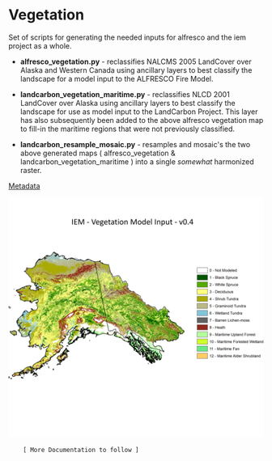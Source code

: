 # Vegetation

Set of scripts for generating the needed inputs for alfresco and the iem 
project as a whole.  

- **alfresco_vegetation.py** - reclassifies NALCMS 2005 LandCover over Alaska and Western Canada using ancillary layers to best classify the landscape for a model input to the ALFRESCO Fire Model.

- **landcarbon_vegetation_maritime.py** - reclassifies NLCD 2001 LandCover over Alaska using ancillary layers to best classify the landscape for use as model input to the LandCarbon Project.  This layer has also subsequently been added to the above alfresco vegetation map to fill-in the maritime regions that were not previously classified.

- **landcarbon_resample_mosaic.py** - resamples and mosaic's the two above generated maps ( alfresco_vegetation & landcarbon_vegetation_maritime ) into a single *somewhat* harmonized raster.

[ Metadata ]:https://github.com/EarthScientist/alfresco_inputs/blob/master/vegetation/metadata/iem_vegetation_metadata.md

[ Metadata ]

![alt text](https://github.com/EarthScientist/alfresco_inputs/blob/master/vegetation/metadata/iem_vegetation_model_input_v0_4_map.png "IEM Vegetation Model Input Map Composition")

		[ More Documentation to follow ]